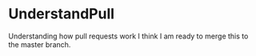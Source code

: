 # UnderstandPull
Understanding how pull requests work
I think I am ready to merge this to the master branch.
